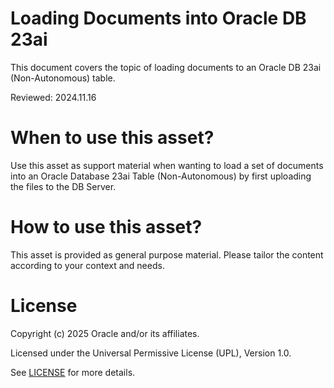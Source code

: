 # Loading Documents into Oracle DB 23ai
 
This document covers the topic of loading documents to an Oracle DB 23ai (Non-Autonomous) table.

Reviewed: 2024.11.16
 

# When to use this asset?

Use this asset as support material when wanting to load a set of documents into an Oracle Database 23ai Table (Non-Autonomous) by first uploading the files to the DB Server.


# How to use this asset?

This asset is provided as general purpose material. Please tailor the content according to your context and needs.


# License
 
Copyright (c) 2025 Oracle and/or its affiliates.
 
Licensed under the Universal Permissive License (UPL), Version 1.0.
 
See [LICENSE](https://github.com/oracle-devrel/technology-engineering/blob/main/LICENSE) for more details.
